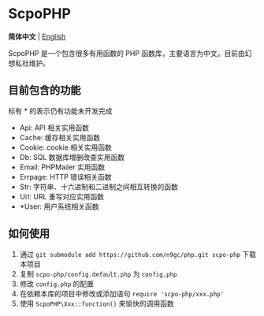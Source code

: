 # ScpoPHP

**简体中文** | [English](README-en.md)

ScpoPHP 是一个包含很多有用函数的 PHP 函数库，主要语言为中文。目前由幻想私社维护。

## 目前包含的功能

标有 * 的表示仍有功能未开发完成

- Api: API 相关实用函数
- Cache: 缓存相关实用函数
- Cookie: cookie 相关实用函数
- Db: SQL 数据库增删改查实用函数
- Email: PHPMailer 实用函数
- Errpage: HTTP 错误相关函数
- Str: 字符串、十六进制和二进制之间相互转换的函数
- Url: URL 重写对应实用函数
- *User: 用户系统相关函数

## 如何使用

1. 通过 `git submodule add https://github.com/n9gc/php.git scpo-php` 下载本项目
2. 复制 `scpo-php/config.default.php` 为 `config.php`
3. 修改 `config.php` 的配置
4. 在依赖本库的项目中修改或添加语句 `require 'scpo-php/xxx.php'`
5. 使用 `ScpoPHP\Xxx::function()` 来愉快的调用函数
